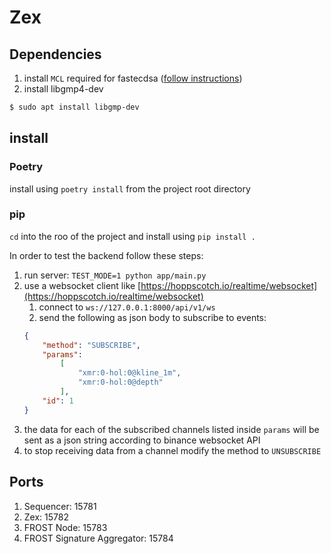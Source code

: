 # Zex
## Dependencies
1. install `MCL` required for fastecdsa ([follow instructions](https://github.com/herumi/mcl?tab=readme-ov-file#how-to-build-with-cmake))
2. install libgmp4-dev
```bash
$ sudo apt install libgmp-dev
```

## install
### Poetry
install using `poetry install` from the project root directory

### pip
`cd` into the roo of the project and install using `pip install .`

In order to test the backend follow these steps:
1. run server: `TEST_MODE=1 python app/main.py`
2. use a websocket client like [https://hoppscotch.io/realtime/websocket](https://hoppscotch.io/realtime/websocket)
   1. connect to `ws://127.0.0.1:8000/api/v1/ws`
   2. send the following as json body to subscribe to events: 
    ```json
    {
        "method": "SUBSCRIBE",
        "params":
            [
                "xmr:0-hol:0@kline_1m",
                "xmr:0-hol:0@depth"
            ],
        "id": 1
    }
      ```
3. the data for each of the subscribed channels listed inside `params` will be sent as a json string according to binance websocket API
4. to stop receiving data from a channel modify the method to `UNSUBSCRIBE`

## Ports
1. Sequencer: 15781
2. Zex: 15782
3. FROST Node: 15783
4. FROST Signature Aggregator: 15784